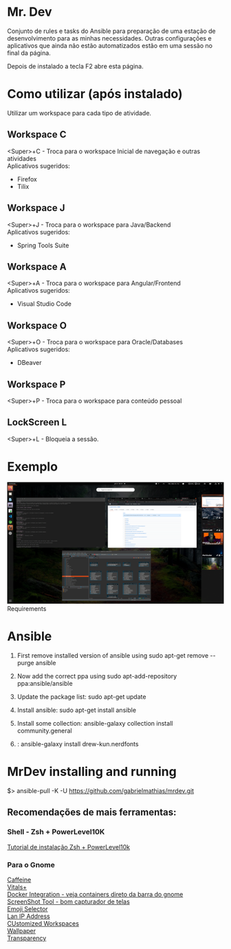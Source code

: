 # Mr. Dev
Conjunto de rules e tasks do Ansible para preparação de uma estação de desenvolvimento para as minhas necessidades.
Outras configurações e aplicativos que ainda não estão automatizados estão em uma sessão no final da página.

Depois de instalado a tecla F2 abre esta página.

# Como utilizar (após instalado)

Utilizar um workspace para cada tipo de atividade.  


## Workspace C 
&lt;Super>+C - Troca para o workspace Inicial de navegação e outras atividades    
Aplicativos sugeridos:   
- Firefox   
- Tilix

## Workspace J 
&lt;Super&gt;+J - Troca para o workspace para Java/Backend   
Aplicativos sugeridos:
- Spring Tools Suite   

## Workspace A 
&lt;Super&gt;+A - Troca para o workspace para Angular/Frontend    
Aplicativos sugeridos:
- Visual Studio Code    

## Workspace O 
&lt;Super&gt;+O - Troca para o workspace para Oracle/Databases   
Aplicativos sugeridos:
- DBeaver  

## Workspace P 
&lt;Super&gt;+P - Troca para o workspace para conteúdo pessoal   


## LockScreen L
&lt;Super&gt;+L - Bloqueia a sessão.


# Exemplo

![Tela](files/tela.png?raw=true "Tela")
Requirements

# Ansible 

1) First remove installed version of ansible using sudo apt-get remove --purge ansible

2) Now add the correct ppa using sudo apt-add-repository ppa:ansible/ansible

3) Update the package list: sudo apt-get update

4) Install ansible: sudo apt-get install ansible

5) Install some collection: ansible-galaxy collection install community.general

6) : ansible-galaxy install drew-kun.nerdfonts


# MrDev installing and running

$>  ansible-pull -K -U https://github.com/gabrielmathias/mrdev.git


## Recomendações de mais ferramentas:

### Shell - Zsh + PowerLevel10K
[Tutorial de instalação Zsh + PowerLevel10k](https://dev.to/web3coach/best-terminal-setup-terminator-zsh-powerlevel10k-7pl)

### Para o Gnome  
[Caffeine](https://extensions.gnome.org/extension/517/caffeine/)  
[Vitals+](https://extensions.gnome.org/extension/1460/vitals/)     
[Docker Integration - veja containers direto da barra do gnome](https://extensions.gnome.org/extension/1065/docker-status/)   
[ScreenShot Tool - bom capturador de telas](https://extensions.gnome.org/extension/1112/screenshot-tool/)   
[Emoji Selector](https://extensions.gnome.org/extension/1162/emoji-selector/)   
[Lan IP Address](https://extensions.gnome.org/extension/1762/lan-ip-address/)   
[CUstomized Workspaces](https://extensions.gnome.org/extension/1583/worksets/)    
[Wallpaper](https://extensions.gnome.org/extension/1200/walkpaper/)   
[Transparency](https://extensions.gnome.org/extension/1011/dynamic-panel-transparency/)   

